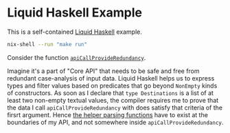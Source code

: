 Liquid Haskell Example
======================

This is a self-contained [Liquid Haskell](https://ucsd-progsys.github.io/liquidhaskell-blog/) example.

```bash
nix-shell --run "make run"
```


Consider the function [`apiCallProvideRedundancy`](https://github.com/avanov/liquid-haskell-parsing-demo/blob/460f1fd8e352fe815ea41920d9a3683d10e3026d/app/Main.hs#L36-L42).

Imagine it's a part of "Core API" that needs to be safe and free from redundant case-analysis of input data.
Liquid Haskell helps us to express types and filter values based on predicates that go beyond `NonEmpty` kinds of constructors.
As soon as I declare that `type Destinations` is a list of at least two non-empty textual values,
the compiler requires me to prove that the data I call `apiCallProvideRedundancy` with does satisfy
that criteria of the firsrt argument.
Hence [the helper parsing functions](https://github.com/avanov/liquid-haskell-parsing-demo/blob/460f1fd8e352fe815ea41920d9a3683d10e3026d/app/Main.hs#L49-L76)
have to exist at the boundaries of my API, and not somewhere inside `apiCallProvideRedundancy`.
